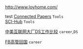 
http://www.loyhome.com/

test 
[Connected Papers](https://www.connectedpapers.com/)
`Tools`   
[SCI-Hub](https://tool.yovisun.com/scihub/)
`Tools`
  
[中美互联网大厂DS工作比较](https://www.douban.com/note/766773829/)
`career`,`DS`
			
[FB高管回国](https://www.1point3acres.com/bbs/thread-829756-1-1.html)
`career`